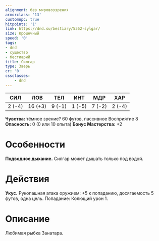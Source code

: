 ```yaml
---
alignment: без мировоззрения
armorclass: '13'
customnpc: true
hitpoints: '1'
link: https://dnd.su/bestiary/5362-sylgar/
size: Крошечный
speed: '0'
tags:
- dnd
- существо
- бестиарий
title: Силгар
type: Зверь
cr: '0'
cssclasses:
    - dnd
---
```



| СИЛ | ЛОВ | ТЕЛ | ИНТ | МДР | ХАР |
|---|---|---|---|---|---|
| 2 (-4) | 16 (+3) | 9 (-1) | 1 (-5) | 7 (-2) | 2 (-4) |
**Чувства:** тёмное зрение? 60 футов, пассивное Восприятие 8
**Опасность:** 0 (0 или 10 опыта)
**Бонус Мастерства:** +2


# Особенности
**Подводное дыхание.** Силгар может дышать только под водой.


# Действия
**Укус.** Рукопашная атака оружием: +5 к попаданию, досягаемость 5 футов, одна цель. Попадание: Колющий урон 1.


# Описание
Любимая рыбка Занатара.